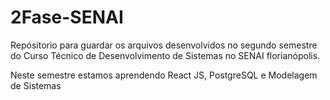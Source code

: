 # 2Fase-SENAI
Repósitorio para guardar os arquivos desenvolvidos no 
segundo semestre do Curso Técnico de Desenvolvimento de Sistemas no
SENAI florianópolis.

Neste semestre estamos aprendendo React JS, PostgreSQL e 
Modelagem de Sistemas
